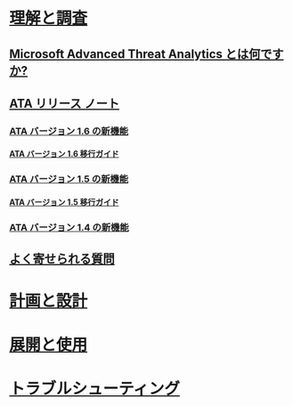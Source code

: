 # [理解と調査](what-is-ata.md)
## [Microsoft Advanced Threat Analytics とは何ですか?](what-is-ata.md)
## [ATA リリース ノート](ata-release-notes.md)
### [ATA バージョン 1.6 の新機能](whats-new-version-1.6.md)
#### [ATA バージョン 1.6 移行ガイド](ata-update-1.6-migration-guide.md)
### [ATA バージョン 1.5 の新機能](whats-new-version-1.5.md)
#### [ATA バージョン 1.5 移行ガイド](ata-update-1.5-migration-guide.md)
### [ATA バージョン 1.4 の新機能](whats-new-version-1.4.md)
## [よく寄せられる質問](ata-technical-faq.md)
# [計画と設計](/advanced-threat-analytics/plan-design/ata-capacity-planning)
# [展開と使用](/advanced-threat-analytics/deploy-use/install-ata)
# [トラブルシューティング](/advanced-threat-analytics/troubleshoot/troubleshooting-ata-using-logs)


<!--HONumber=May16_HO1-->


